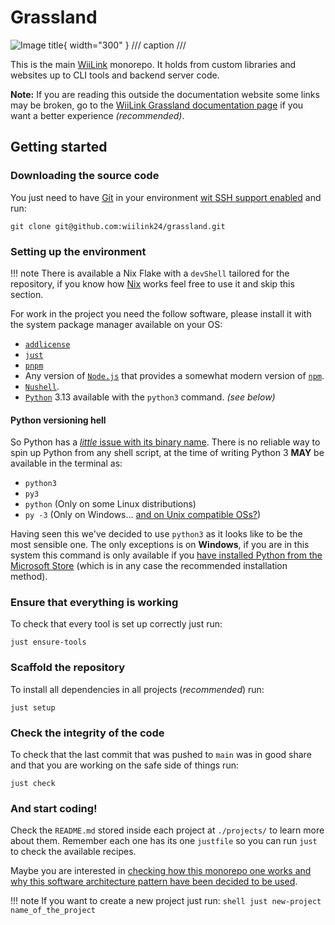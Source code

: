 <!-- WARNING: MACHINE GENERATED FILE, DO NOT EDIT!!! -->
<!-- To generate this file run `just generate-indices` at `/projects/documentation/` in the monorepo -->

# Grassland

![Image title](./assets/logo-light.svg){ width="300" }
/// caption
///

This is the main [WiiLink](https://wiilink.ca) monorepo. It holds from custom libraries and websites up to CLI tools and backend server code.

**Note:** If you are reading this outside the documentation website some links may be broken, go to the [WiiLink Grassland documentation page](https://docs.wiilink.ca) if you want a better experience _(recommended)_.

## Getting started
### Downloading the source code
You just need to have [Git](https://git-scm.com/) in your environment [wit SSH support enabled](https://docs.github.com/en/authentication/connecting-to-github-with-ssh) and run:
```
git clone git@github.com:wiilink24/grassland.git
```

### Setting up the environment

!!! note
    There is available a Nix Flake with a `devShell` tailored for the repository, if you know how [Nix](https://nixos.org/) works feel free to use it and skip this section.

For work in the project you need the follow software, please install it with the system package manager available on your OS:

- [`addlicense`](https://github.com/google/addlicense)
- [`just`](https://just.systems/man/en/introduction.html)
- [`pnpm`](https://pnpm.io/)
- Any version of [`Node.js`](https://nodejs.org/en) that provides a somewhat modern version of [`npm`](https://www.npmjs.com/).
- [`Nushell`](https://www.nushell.sh/).
- [`Python`](https://www.python.org/) 3.13 available with the `python3` command. _(see below)_

#### Python versioning hell
So Python has a [_little_ issue with its binary name](https://stackoverflow.com/a/70528020). There is no reliable way to spin up Python from any shell script, at the time of writing Python 3 **MAY** be available in the terminal as:

- `python3`
- `py3`
- `python` (Only on some Linux distributions)
- `py -3` (Only on Windows... [and on Unix compatible OSs?](https://python-launcher.app/))

Having seen this we've decided to use `python3` as it looks like to be the most sensible one. The only exceptions is on **Windows**, if you are in this system this command is only available if you [have installed Python from the Microsoft Store](https://apps.microsoft.com/detail/9pnrbtzxmb4z?hl=en-US&gl=US) (which is in any case the recommended installation method).

### Ensure that everything is working
To check that every tool is set up correctly just run:
```shell
just ensure-tools
```

### Scaffold the repository
To install all dependencies in all projects (_recommended_) run:
```shell
just setup
```

### Check the integrity of the code
To check that the last commit that was pushed to `main` was in good share and that you are working on the safe side of things run:
```shell
just check
```

### And start coding!
Check the `README.md` stored inside each project at `./projects/` to learn more about them. Remember each one has its one `justfile` so you can run `just` to check the available recipes.

Maybe you are interested in [checking how this monorepo one works and why this software architecture pattern have been decided to be used](monorepo.md).

!!! note
    If you want to create a new project just run:
    ```shell
    just new-project name_of_the_project
    ```
